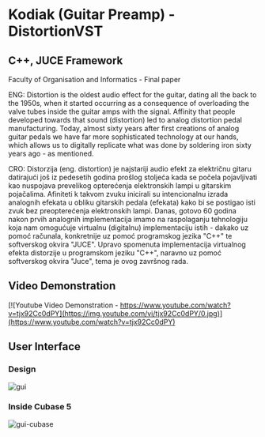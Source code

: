 # Kodiak (Guitar Preamp) - DistortionVST
## C++, JUCE Framework
Faculty of Organisation and Informatics - Final paper

ENG:
Distortion is the oldest audio effect for the guitar, dating all the back to the 1950s, when it started occurring as a consequence of overloading the valve tubes inside the guitar amps with the signal. Affinity that people developed towards that sound (distortion) led to analog distortion pedal manufacturing. Today, almost sixty years after first creations of analog guitar pedals we have far more sophisticated technology at our hands, which allows us to digitally replicate what was done by soldering iron sixty years ago - as mentioned.

CRO:
Distorzija (eng. distortion) je najstariji audio efekt za električnu gitaru datirajući još iz pedesetih godina prošlog stoljeća kada se počela pojavljivati kao nuspojava prevelikog opterećenja elektronskih lampi u gitarskim pojačalima. Afiniteti k takvom zvuku inicirali su intencionalnu izrada analognih efekata u obliku gitarskih pedala (efekata) kako bi se postigao isti zvuk bez preopterećenja elektronskih lampi. Danas, gotovo 60 godina nakon prvih analognih implementacija imamo na raspolaganju tehnologiju koja nam omogućuje virtualnu (digitalnu) implementaciju istih - dakako uz pomoć računala, konkretnije uz pomoć programskog jezika "C++" te softverskog okvira "JUCE". Upravo spomenuta implementacija virtualnog efekta distorzije u programskom jeziku "C++", naravno uz pomoć softverskog okvira "Juce", tema je ovog završnog rada.

## Video Demonstration
[![Youtube Video Demonstration - https://www.youtube.com/watch?v=tjx92Cc0dPY](https://img.youtube.com/vi/tjx92Cc0dPY/0.jpg)](https://www.youtube.com/watch?v=tjx92Cc0dPY)

## User Interface
### Design
![gui](https://user-images.githubusercontent.com/29998991/67144687-a550a080-f279-11e9-99aa-e45e044b2035.jpg)

### Inside Cubase 5
![gui-cubase](https://user-images.githubusercontent.com/29998991/67144691-bb5e6100-f279-11e9-8c09-db5e4391ae32.png)


